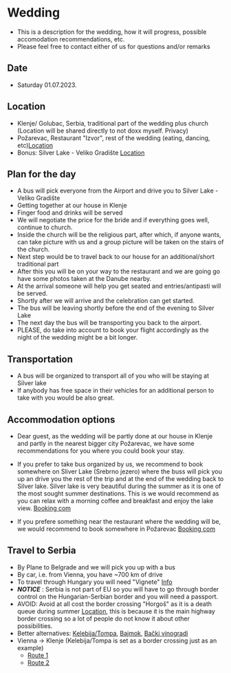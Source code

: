 # Wedding

* This is a description for the wedding, how it will progress, possible accomodation recommendations, etc.
* Please feel free to contact either of us for questions and/or remarks



## Date 
* Saturday 01.07.2023.



## Location
* Klenje/ Golubac, Serbia, traditional part of the wedding plus church (Location will be shared directly to not doxx myself. Privacy) 
* Požarevac, Restaurant "Izvor", rest of the wedding (eating, dancing, etc)[Location](https://maglit.me/restaurantlocation)
* Bonus: Silver Lake - Veliko Gradište [Location](https://maglit.me/silverlakevg)

## Plan for the day
* A bus will pick everyone from the Airport and drive you to Silver Lake - Veliko Gradište 
* Getting together at our house in Klenje
* Finger food and drinks will be served 
* We will negotiate the price for the bride and if everything goes well,
continue to church.
* Inside the church will be the religious part, after which, if anyone wants,
can take picture with us and a group picture will be taken on the stairs of the church.
* Next step would be to travel back to our house for an additional/short traditional part
* After this you will be on your way to the restaurant and we are going go have some photos
taken at the Danube nearby.
* At the arrival someone will help you get seated and entries/antipasti will be served.
* Shortly after we will arrive and the celebration can get started.
* The bus will be leaving shortly before the end of the evening to Silver Lake
* The next day the bus will be transporting you back to the airport.
* PLEASE, do take into account to book your flight accordingly as the night of the wedding might be 
a bit longer.


## Transportation
* A bus will be organized to transport all of you who will be staying at Silver lake
* If anybody has free space in their vehicles for an additional person to take with you would
be also great.



## Accommodation options
* Dear guest, as the wedding will be partly done at our house in Klenje and partly
in the nearest bigger city Požarevac, we have some recommendations for you where you could book your stay.

* If you prefer to take bus organized by us, we recommend to book somewhere on Sliver Lake (Srebrno jezero) 
where the buss will pick you up an drive you the rest of the trip and at the end of the wedding back to
Silver lake. Silver lake is very beautiful during the summer as it is one of the most sought summer destinations. 
This is we would recommend as you can relax with a morning coffee and breakfast and enjoy the lake view.
[Booking com](https://maglit.me/silverlakeaccomodations)

* If you prefere something near the restaurant where the wedding will be, we would recommend to book somewhere in Požarevac
[Booking com](https://maglit.me/pozarevacaccomodations)

## Travel to Serbia

* By Plane to Belgrade and we will pick you up with a bus
* By car, i.e. from Vienna, you have ~700 km of drive
* To travel through Hungary you will need "Vignete" [Info](https://maglit.me/vigneteinfo) 
* *__NOTICE__* : Serbia is not part of EU so you will have to go through border control on the Hungarian-Serbian border and you will need a passport.
* AVOID: Avoid at all cost the border crossing "Horgoš" as it is a death queue during summer [Location]([Location](https://maglit.me/horgosbordercrossing)), this is because it is the main highway border
crossing so a lot of people do not know it about other possibilities.
* Better alternatives: [Kelebija/Tompa](https://maglit.me/kelebijabordercrossing), [Bajmok](https://maglit.me/bajmokbordercrossing), [Bački vinogradi](https://maglit.me/bajmokbordercrossing)
* Vienna -> Klenje  (Kelebija/Tompa is set as a border crossing just as an example)
	* [Route 1](https://maglit.me/routoption1) 
	* [Route 2](https://maglit.me/routeotion2)

